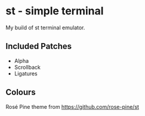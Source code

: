 # st - simple terminal

My build of st terminal emulator.

## Included Patches

- Alpha
- Scrollback
- Ligatures

## Colours

Rosé Pine theme from <https://github.com/rose-pine/st>
